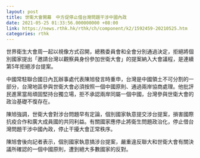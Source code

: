 ```yaml
---
layout: post
title: 世衛大會開幕　中方促停止借台灣問題干涉中國內政
date: 2021-05-25 01:33:56.000000000 +08:00
link: https://news.rthk.hk/rthk/ch/component/k2/1592459-20210525.htm
categories: rthk
---
```


世界衛生大會周一起以視像方式召開，總務委員會和全會分別通過決定，拒絕將個別國家提出「邀請台灣以觀察員身份參加世衛大會」的提案納入大會議程，是連續第5年拒絕涉台提案。

中國常駐聯合國日內瓦辦事處代表陳旭發言時重申，台灣是中國領土不可分割的一部分，台灣地區參與世衛大會必須按照一個中國原則、通過兩岸協商處理。他批評民進黨當局頑固堅持台獨立場，拒不承認兩岸同屬一個中國，台灣參與世衛大會的政治基礎不復存在。

陳旭強調，世衛大會對涉台問題早有定論，個別國家執意提交涉台提案，損害國際抗疫合作和廣大成員國的共同利益。有關國家應停止將衛生問題政治化，停止借台灣問題干涉中國內政，停止干擾大會正常秩序。

陳旭會後向記者表示，個別國家執意搞涉台提案，嚴重違反聯大和世衛大會有關決議所確認的一個中國原則，遭到絕大多數國家的反對。
